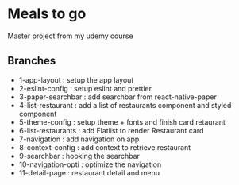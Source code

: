 # Meals to go

Master project from my udemy course

## Branches

- 1-app-layout : setup the app layout
- 2-eslint-config : setup eslint and prettier
- 3-paper-searchbar : add searchbar from react-native-paper
- 4-list-restaurant : add a list of restaurants component and styled component
- 5-theme-config : setup theme + fonts and finish card retaurant
- 6-list-restaurants : add Flatlist to render Restaurant card
- 7-navigation : add navigation on app
- 8-context-config : add context to retrieve restaurant
- 9-searchbar : hooking the searchbar
- 10-navigation-opti : optimize the navigation
- 11-detail-page : restaurant detail and menu